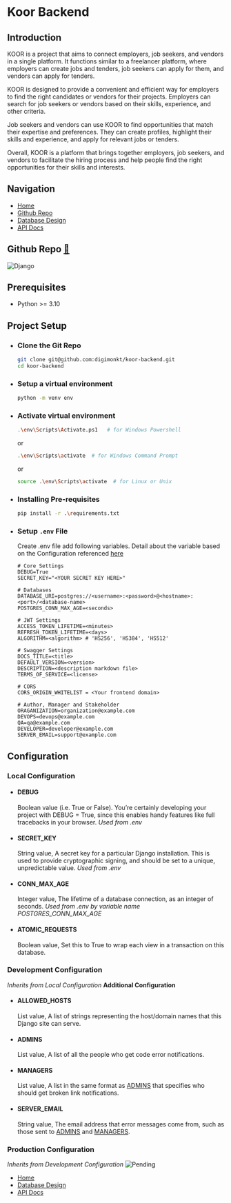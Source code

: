# Koor Backend

## Introduction

KOOR is a project that aims to connect employers, job seekers, and vendors in a single platform. It functions similar to a freelancer platform, where employers can create jobs and tenders, job seekers can apply for them, and vendors can apply for tenders.

KOOR is designed to provide a convenient and efficient way for employers to find the right candidates or vendors for their projects. Employers can search for job seekers or vendors based on their skills, experience, and other criteria.

Job seekers and vendors can use KOOR to find opportunities that match their expertise and preferences. They can create profiles, highlight their skills and experience, and apply for relevant jobs or tenders.

Overall, KOOR is a platform that brings together employers, job seekers, and vendors to facilitate the hiring process and help people find the right opportunities for their skills and interests.

## Navigation

- [Home]() 
- [Github Repo](#github-repo-🔗)
- [Database Design](https://github.com/digimonktech/koor_backend/blob/db-design/README.md)
- [API Docs](./docs/index.md)

## Github Repo [🔗](https://github.com/digimonkt/koor-backend/)

![Django](https://img.shields.io/badge/Django-0C4B33?style=for-the-badge&logo=django&logoColor=white)

## Prerequisites
 - Python >= 3.10

## Project Setup
 - ### Clone the Git Repo 
     ```bash
     git clone git@github.com:digimonkt/koor-backend.git
     cd koor-backend
     ```

 - ### Setup a virtual environment
     ```bash
     python -m venv env
     ```
 - ### Activate virtual environment
     ```bash
     .\env\Scripts\Activate.ps1   # for Windows Powershell
     ```
    or
     ```bash
     .\env\Scripts\activate  # for Windows Command Prompt
     ```
    or
     ```bash
     source .\env\Scripts\activate  # for Linux or Unix
     ```

 - ### Installing Pre-requisites
     ```bash
     pip install -r .\requirements.txt
     ```

 - ### Setup `.env` File
    Create .env file add following variables. Detail about the variable based on the Configuration referenced [here](#configuration)
     ```
    # Core Settings
    DEBUG=True
    SECRET_KEY="<YOUR SECRET KEY HERE>"

    # Databases
    DATABASE_URI=postgres://<username>:<password>@<hostname>:<port>/<database-name>
    POSTGRES_CONN_MAX_AGE=<seconds>

    # JWT Settings
    ACCESS_TOKEN_LIFETIME=<minutes>
    REFRESH_TOKEN_LIFETIME=<days>
    ALGORITHM=<algorithm> # 'HS256', 'HS384', 'HS512'
    
    # Swagger Settings
    DOCS_TITLE=<title>
    DEFAULT_VERSION=<version>
    DESCRIPTION=<description markdown file>
    TERMS_OF_SERVICE=<license>

    # CORS
    CORS_ORIGIN_WHITELIST = <Your frontend domain>

    # Author, Manager and Stakeholder
    ORAGANIZATION=organization@example.com
    DEVOPS=devops@example.com
    QA=qa@example.com
    DEVELOPER=developer@example.com
    SERVER_EMAIL=support@example.com
     ```
## Configuration
### Local Configuration
- #### DEBUG
    Boolean value (i.e. True or False). You’re certainly developing your project with DEBUG = True, since this enables handy features like full tracebacks in your browser. _Used from .env_

- #### SECRET_KEY
    String value, A secret key for a particular Django installation. This is used to provide cryptographic signing, and should be set to a unique, unpredictable value. _Used from .env_

- #### CONN_MAX_AGE
    Integer value, The lifetime of a database connection, as an integer of seconds. _Used from .env by variable name POSTGRES_CONN_MAX_AGE_

- #### ATOMIC_REQUESTS
    Boolean value, Set this to True to wrap each view in a transaction on this database.

 ### Development Configuration
_Inherits from Local Configuration_
**Additional Configuration**
- #### ALLOWED_HOSTS
    List value, A list of strings representing the host/domain names that this Django site can serve.

- #### ADMINS
    List value, A list of all the people who get code error notifications.

- #### MANAGERS
    List value, A list in the same format as [ADMINS](#admins) that specifies who should get broken link notifications.

- #### SERVER_EMAIL
    String value, The email address that error messages come from, such as those sent to [ADMINS](#admins) and [MANAGERS](#managers).
 
 ### Production Configuration
_Inherits from Development Configuration_
![Pending](https://img.shields.io/badge/Pending-yellow)
- [Home]() 
- [Database Design](https://github.com/digimonktech/koor_backend/blob/db-design/README.md)
- [API Docs](./docs/index.md)
